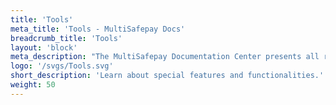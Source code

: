 ```yaml
---
title: 'Tools'
meta_title: 'Tools - MultiSafepay Docs'
breadcrumb_title: 'Tools'
layout: 'block'
meta_description: "The MultiSafepay Documentation Center presents all relevant information about our Plugins and API. You can also find support pages for payment methods, tools and general questions as well as the contact details of our Support and Integration Teams."
logo: '/svgs/Tools.svg'
short_description: 'Learn about special features and functionalities.'
weight: 50
---
```

